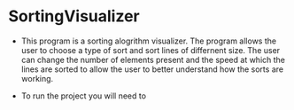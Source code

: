 # SortingVisualizer

- This program is a sorting alogrithm visualizer. The program allows the user to choose a type of sort and sort lines of differnent size. The user can change the number of elements present and the speed at which the lines are sorted to allow the user to better understand how the sorts are working.

- To run the project you will need to 

